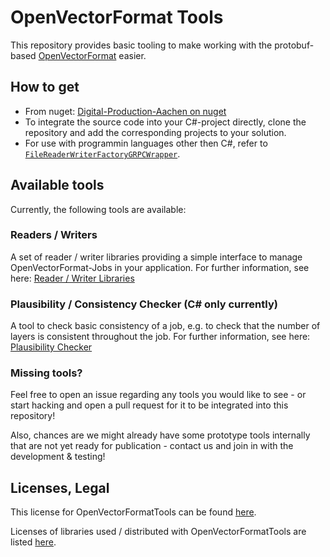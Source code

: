 # OpenVectorFormat Tools
This repository provides basic tooling to make working with the protobuf-based [OpenVectorFormat](https://github.com/Digital-Production-Aachen/OpenVectorFormat) easier.

## How to get
* From nuget: [Digital-Production-Aachen on nuget](https://www.nuget.org/profiles/Digital-Production-Aachen)
* To integrate the source code into your C#-project directly, clone the repository and add the corresponding projects to your solution.
* For use with programmin languages other then C#, refer to [`FileReaderWriterFactoryGRPCWrapper`](ReaderWriter/FileReaderWriterFactoryGRPCWrapper).

## Available tools
Currently, the following tools are available:
### Readers / Writers
A set of reader / writer libraries providing a simple interface to manage OpenVectorFormat-Jobs in your application. For further information, see here: [Reader / Writer Libraries](ReaderWriter)

### Plausibility / Consistency Checker (C# only currently)
 A tool to check basic consistency of a job, e.g. to check that the number of layers is consistent throughout the job. For further information, see here: [Plausibility Checker](PlausibilityChecker)

### Missing tools?
Feel free to open an issue regarding any tools you would like to see - or start hacking and open a pull request for it to be integrated into this repository!

Also, chances are we might already have some prototype tools internally that are not yet ready for publication - contact us and join in with the development & testing!

## Licenses, Legal
This license for OpenVectorFormatTools can be found [here](LICENSE.md).

Licenses of libraries used / distributed with OpenVectorFormatTools are listed [here](Licenses_of_used_libraries.md).
